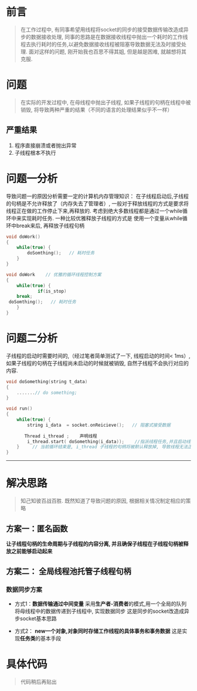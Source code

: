 # 前言
> 在工作过程中, 有同事希望用线程将socket的同步的接受数据传输改造成异步的数据接收处理, 同事的思路是在数据接收线程中抛出一个耗时的工作线程去执行耗时的任务,以避免数据接收线程被阻塞导致数据无法及时接受处理. 
面对这样的问题, 刚开始我也百思不得其姐, 但是越是困难, 就越想将其克服. 

# 问题
> 在实际的开发过程中, 在母线程中抛出子线程, 如果子线程的句柄在线程中被销毁, 将导致两种严重的结果（不同的语言的处理结果似乎不一样）

## 严重结果
1. 程序直接崩溃或者抛出异常
2. 子线程根本不执行


# 问题一分析
导致问题一的原因分析需要一定的计算机内存管理知识：
在子线程启动后,子线程的句柄是不允许释放了（内存失去了管理者）, 一般对于释放线程的方式是要求将线程正在做的工作停止下来,再释放的. 考虑到绝大多数线程都是通过一个while循环中来实现耗时任务.
一种比较优雅释放子线程的方式是 使用一个变量从while循环中break来后, 再释放子线程句柄 

``` C++
void doWork()
{
    while(true) {
        doSomthing();   // 耗时任务
    }
}

void doWork    // 优雅的循环线程控制方案
{
    while(true) {
            if(is_stop)
    break;
 doSomthing();   // 耗时任务
    }
}

```

# 问题二分析
子线程的启动时需要时间的,（经过笔者简单测试了一下, 线程启动的时间< 1ms）, 如果子线程的句柄在子线程尚未启动的时候就被销毁, 自然子线程不会执行对应的内容. 

```C++
void doSomething(string t_data)
{
    .......// do something;
}

void run()
{
    while(true) {
        string i_data  = socket.onReicieve();   // 阻塞式接受数据
      
       Thread i_thread ;    声明线程
        i_thread.start( doSomething(i_data));    //指派线程任务,并且启动线程
    }     // 当前循环结束是, i_thread 子线程的句柄将被默认释放掉, 导致线程无法正常中
}
```

------------------------------

# 解决思路
> 知己知彼百战百胜. 既然知道了导致问题的原因, 根据相关情况制定相应的策略

## 方案一：**匿名函数**
**让子线程句柄的生命周期与子线程的内容分离, 并且确保子线程在子线程句柄被释放之前能够启动起来**

## 方案二： **全局线程池托管子线程句柄**
### 数据同步方案 
- 方式1：**数据传输通过中间变量**
采用**生产者-消费者**的模式,用一个全局的队列将母线程中的数据传递到子线程中, 实现数据同步
这是同步的socket改造成异步socket基本思路

- 方式2： **new一个对象,对象同时存储工作线程的具体事务和事务数据** 这是实现**任务类**的基本手段

# 具体代码
> 代码稍后再贴出
